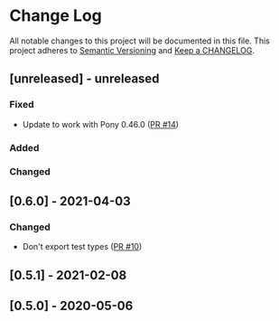 # Change Log

All notable changes to this project will be documented in this file. This project adheres to [Semantic Versioning](http://semver.org/) and [Keep a CHANGELOG](http://keepachangelog.com/).

## [unreleased] - unreleased

### Fixed

- Update to work with Pony 0.46.0 ([PR #14](https://github.com/ponylang/valbytes/pull/14))

### Added


### Changed


## [0.6.0] - 2021-04-03

### Changed

- Don't export test types ([PR #10](https://github.com/ponylang/valbytes/pull/10))

## [0.5.1] - 2021-02-08

## [0.5.0] - 2020-05-06

